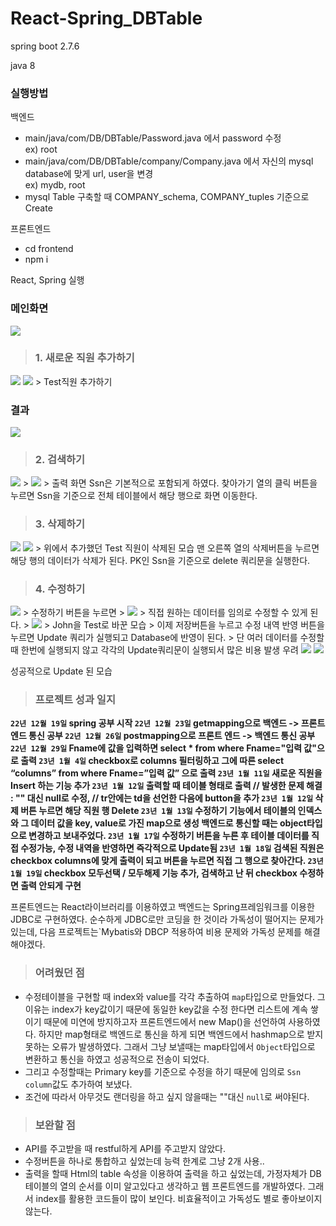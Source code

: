 # React-Spring_DBTable

spring boot 2.7.6

java 8

### 실행방법
백엔드
- main/java/com/DB/DBTable/Password.java 에서 password 수정  
  ex) root
- main/java/com/DB/DBTable/company/Company.java 에서 자신의 mysql database에 맞게 url, user을 변경    
  ex) mydb, root
- mysql Table 구축할 때 COMPANY_schema, COMPANY_tuples 기준으로 Create

프론트엔드
- cd frontend
- npm i

React, Spring 실행

### 메인화면
<img src="https://velog.velcdn.com/images/opop8834/post/7b587e85-cea0-41d7-9f5c-854aa6638985/image.png">


> ### 1. 새로운 직원 추가하기
<img src="https://velog.velcdn.com/images/opop8834/post/a725f2a7-a968-4dae-84fa-e4b476b1fce7/image.png">
<img src ="https://velog.velcdn.com/images/opop8834/post/fd63df0c-97dc-46b0-be28-4dc29b67d985/image.png">
>
Test직원 추가하기

### 결과
<img src ="https://velog.velcdn.com/images/opop8834/post/e2e85630-6255-4521-b580-cddb659efb4c/image.png">


> ### 2. 검색하기
<img src ="https://velog.velcdn.com/images/opop8834/post/5534b8b9-9b41-445d-b3f2-6fc050526414/image.png">
>
<img src ="blob:https://velog.io/76c15271-cb9e-429d-94a3-be96272ad2e9">
>
출력 화면
Ssn은 기본적으로 포함되게 하였다.
찾아가기 열의 클릭 버튼을 누르면 Ssn을 기준으로 
전체 테이블에서 해당 행으로 화면 이동한다.

> ### 3. 삭제하기
<img src ="https://velog.velcdn.com/images/opop8834/post/7e196aaf-d293-47ae-abc4-07bf9be76230/image.png">
<img src ="https://velog.velcdn.com/images/opop8834/post/485d244f-dc34-41b0-9936-e2d6c8ffce4e/image.png">
>
위에서 추가했던 Test 직원이 삭제된 모습
맨 오른쪽 열의 삭제버튼을 누르면 해당 행의 데이터가 삭제가 된다.
PK인 Ssn을 기준으로 delete 쿼리문을 실행한다.

> ### 4. 수정하기
<img src ="https://velog.velcdn.com/images/opop8834/post/aac5748d-b00a-456b-adfd-943711a6e76b/image.png">
>
수정하기 버튼을 누르면
>
<img src ="https://velog.velcdn.com/images/opop8834/post/da3092b0-b3ff-4790-8148-f551839bc690/image.png">
>
직접 원하는 데이터를 임의로 수정할 수 있게 된다.
>
<img src ="https://velog.velcdn.com/images/opop8834/post/01adaffa-398d-47f4-a111-ffc5487baade/image.png">
>
John을 Test로 바꾼 모습
>
이제 저장버튼을 누르고 수정 내역 반영 버튼을 누르면 Update 쿼리가 실행되고 Database에 반영이 된다.
>
단 여러 데이터를 수정할 때 한번에 실행되지 않고 각각의 Update쿼리문이 실행되서 많은 비용 발생 우려

<img src ="https://velog.velcdn.com/images/opop8834/post/49aba13e-a671-4c6c-b05e-5c56eb0010dd/image.png">

<img src ="https://velog.velcdn.com/images/opop8834/post/8b3a99bd-631b-4b90-9ce2-402e85c6c4a5/image.png">

성공적으로 Update 된 모습

> ###  프로젝트 성과 일지
**`22년 12월 19일` spring 공부 시작
`22년 12월 23일` getmapping으로 백엔드 -> 프론트엔드 통신 공부
`22년 12월 26일` postmapping으로 프론트 엔드 -> 백엔드 통신 공부
`22년 12월 29일` Fname에 값을 입력하면 select * from where Fname="입력 값"으로 출력
`23년 1월 4일`  checkbox로 columns 필터링하고 그에 따른 select “columns” from where Fname=”입력 값” 으로 출력
`23년 1월 11일` 새로운 직원을 Insert 하는 기능 추가
`23년 1월 12일` 출력할 때 테이블 형태로 출력 
// 발생한 문제 해결 : "" 대신 null로 수정, 
// tr안에는 td을 선언한 다음에 button을 추가
`23년 1월 12일` 삭제 버튼 누르면 해당 직원 행 Delete
`23년 1월 13일` 수정하기 기능에서 테이블의 인덱스와 그 데이터 값을 key, value로 가진 map으로 생성 백엔드로 통신할 때는 object타입으로 변경하고 보내주었다.
`23년 1월 17일` 수정하기 버튼을 누른 후 테이블 데이터를 직접 수정가능, 수정 내역을 반영하면 즉각적으로 Update됨
`23년 1월 18일` 검색된 직원은 checkbox columns에 맞게 출력이 되고 버튼을 누르면 직접 그 행으로 찾아간다.
`23년 1월 19일` checkbox 모두선택 / 모두해제 기능 추가, 검색하고 난 뒤 checkbox 수정하면 출력 안되게 구현**

프론트엔드는 React라이브러리를 이용하였고 
백엔드는 Spring프레임워크를 이용한 JDBC로 구현하였다.
순수하게 JDBC로만 코딩을 한 것이라 가독성이 떨어지는 문제가 있는데,
다음 프로젝트는`Mybatis와 DBCP 적용하여 비용 문제와 가독성 문제를 해결 해야겠다.


> ###  어려웠던 점
- 수정테이블을 구현할 때 index와 value를 각각 추출하여 `map`타입으로 만들었다.
그 이유는 index가 key값이기 때문에 동일한 key값을 수정 한다면 리스트에 계속 쌓이기 때문에 미연에 방지하고자 프론트엔드에서 new Map()을 선언하여 사용하였다.
하지만 map형태로 백엔드로 통신을 하게 되면 백엔드에서 hashmap으로 받지 못하는 오류가 발생하였다. 그래서 그냥 보낼때는 map타입에서 `Object`타입으로 변환하고 통신을 하였고 성공적으로 전송이 되었다.
- 그리고 수정할때는 Primary key를 기준으로 수정을 하기 때문에 임의로 `Ssn column`값도 추가하여 보냈다.
- 조건에 따라서 아무것도 랜더링을 하고 싶지 않을때는 ""대신 `null`로 써야된다.

> ### 보완할 점
- API를 주고받을 때 restful하게 API를 주고받지 않았다.
- 수정버튼을 하나로 통합하고 싶었는데 능력 한계로 그냥 2개 사용..
- 출력을 할때 Html의 table 속성을 이용하여 출력을 하고 싶었는데, 가정자체가 DB 테이블의 열의 순서를 이미 알고있다고 생각하고 웹 프론트엔드를 개발하였다. 
그래서 index를 활용한 코드들이 많이 보인다. 
비효율적이고 가독성도 별로 좋아보이지 않는다.
